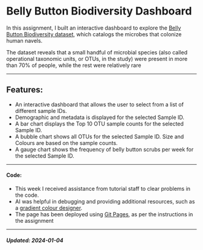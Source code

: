 #  Belly Button Biodiversity Dashboard

In this assignment, I built an interactive dashboard to explore the [Belly Button Biodiversity dataset](https://2u-data-curriculum-team.s3.amazonaws.com/dataviz-classroom/v1.1/14-Interactive-Web-Visualizations/02-Homework/samples.json), which catalogs the microbes that colonize human navels.

The dataset reveals that a small handful of microbial species (also called operational taxonomic units, or OTUs, in the study) were present in more than 70% of people, while the rest were relatively rare

----

## Features:
- An interactive dashboard that allows the user to select from a list of different sample IDs.
- Demographic and metadata is displayed for the selected Sample ID.
- A bar chart displays the Top 10 OTU sample counts for the selected Sample ID.
- A bubble chart shows all OTUs for the selected Sample ID. Size and Colours are based on the sample counts.
- A gauge chart shows the frequency of belly button scrubs per week for the selected Sample ID.

----

#### Code:
- This week I received assistance from tutorial staff to clear problems in the code.
- AI was helpful in debugging and providing additional resources, such as a [gradient colour designer](https://colordesigner.io/gradient-generator).
- The page has been deployed using [Git Pages](https://gigodata.github.io/projects/belly_button/index.html), as per the instructions in the assignment

----

##### Updated: 2024-01-04
